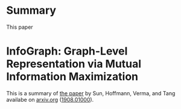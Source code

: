 # Summary #

This paper

# InfoGraph: Graph-Level Representation via Mutual Information Maximization #

This is a summary of [the paper][1] by Sun, Hoffmann, Verma, and Tang availabe
on [arxiv.org][2] ([1908.01000][1]).

[1]: https://arxiv.org/abs/1908.01000
[2]: https://arxiv.org/